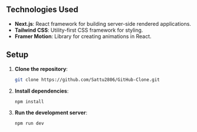 ## Technologies Used
- **Next.js**: React framework for building server-side rendered applications.
- **Tailwind CSS**: Utility-first CSS framework for styling.
- **Framer Motion**: Library for creating animations in React.

## Setup
1. **Clone the repository**:
   ```bash
   git clone https://github.com/Sattu2806/GitHub-Clone.git

2. **Install dependencies**:
   ```bash
   npm install

3. **Run the development server**:
   ```bash
   npm run dev

